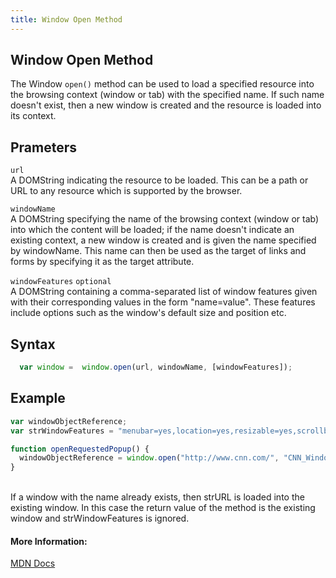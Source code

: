 ```yaml
---
title: Window Open Method
---
```

## Window Open Method

The Window `open()` method can be used to load a specified resource into the browsing context (window or tab) with the specified name. If such name doesn't exist, then a new window is created and the resource is loaded into its context.

## Prameters

`url`
<br>
A DOMString indicating the resource to be loaded. This can be a path or URL to any resource which is supported by the browser.

`windowName`
<br>
A DOMString specifying the name of the browsing context (window or tab) into which the content will be loaded; if the name doesn't indicate an existing context, a new window is created and is given the name specified by windowName. This name can then be used as the target of links and forms by specifying it as the target attribute.

`windowFeatures` `optional`
<br>
A DOMString containing a comma-separated list of window features given with their corresponding values in the form "name=value". These features include options such as the window's default size and position etc.

## Syntax
```javascript
  var window =  window.open(url, windowName, [windowFeatures]);
```

## Example

```javascript
var windowObjectReference;
var strWindowFeatures = "menubar=yes,location=yes,resizable=yes,scrollbars=yes,status=yes";

function openRequestedPopup() {
  windowObjectReference = window.open("http://www.cnn.com/", "CNN_WindowName", strWindowFeatures);
}
```
<br>
If a window with the name already exists, then strURL is loaded into the existing window. In this case the return value of the method is the existing window and strWindowFeatures is ignored.

#### More Information:
<a href='https://developer.mozilla.org/en-US/docs/Web/API/Window/open' target='_blank' rel='nofollow'>MDN Docs</a>
